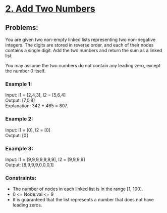 # [2. Add Two Numbers](https://leetcode.com/problems/add-two-numbers/)

## Problems:
You are given two non-empty linked lists representing two non-negative integers. The digits are stored in reverse order, and each of their nodes contains a single digit. Add the two numbers and return the sum as a linked list.<br>

You may assume the two numbers do not contain any leading zero, except the number 0 itself.<br>

### Example 1:
Input: l1 = [2,4,3], l2 = [5,6,4] <br>
Output: [7,0,8] <br>
Explanation: 342 + 465 = 807. <br>

### Example 2:
Input: l1 = [0], l2 = [0] <br>
Output: [0] <br>

### Example 3:
Input: l1 = [9,9,9,9,9,9,9], l2 = [9,9,9,9] <br>
Output: [8,9,9,9,0,0,0,1] <br>

### Constraints:
* The number of nodes in each linked list is in the range [1, 100].
* 0 <= Node.val <= 9
* It is guaranteed that the list represents a number that does not have leading zeros.